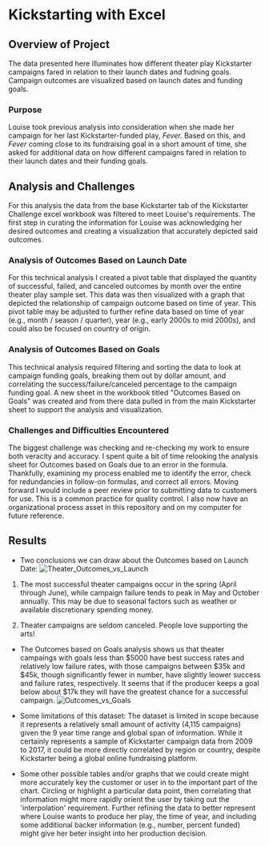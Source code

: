 # Kickstarting with Excel

## Overview of Project
The data presented here illuminates how different theater play Kickstarter campaigns fared in relation to their launch dates and fudning goals. Campaign outcomes are visualized based on launch dates and funding goals.
### Purpose
Louise took previous analysis into consideration when she made her campaign for her last Kickstarter-funded play, *Fever.* Based on this, and *Fever* coming close to its fundraising goal in a short amount of time, she asked for additional data on how different campaigns fared in relation to their launch dates and their funding goals.
## Analysis and Challenges
For this analysis the data from the base Kickstarter tab of the Kickstarter Challenge excel workbook was filtered to meet Louise's requirements. The first step in curating the information for Louise was acknowledging her desired outcomes and creating a visualization that accurately depicted said outcomes.   
### Analysis of Outcomes Based on Launch Date
For this technical analysis I created a pivot table that displayed the quantity of successful, failed, and canceled outcomes by month over the entire theater play sample set. This data was then visualized with a graph that depicted the relationship of campaign outcome based on time of year. This pivot table may be adjusted to further refine data based on time of year (e.g., month / season / quarter), year (e.g., early 2000s to mid 2000s), and could also be focused on country of origin. 
### Analysis of Outcomes Based on Goals
This technical analysis required filtering and sorting the data to look at campaign funding goals, breaking them out by dollar amount, and correlating the success/failure/canceled percentage to the campaign funding goal. A new sheet in the workbook titled "Outcomes Based on Goals" was created and from there data pulled in from the main Kickstarter sheet to support the analysis and visualization.  
### Challenges and Difficulties Encountered
The biggest challenge was checking and re-checking my work to ensure both veracity and accuracy. I spent quite a bit of time relooking the analysis sheet for Outcomes based on Goals due to an error in the formula. Thankfully, examining my process enabled me to identify the error, check for redundancies in follow-on formulas, and correct all errors. 
Moving forward I would include a peer review prior to submitting data to customers for use. This is a common practice for quality control. I also now have an organizational process asset in this repository and on my computer for future reference.
## Results

- Two conclusions we can draw about the Outcomes based on Launch Date:
![Theater_Outcomes_vs_Launch](https://user-images.githubusercontent.com/114544346/194963517-3ca44661-b728-49e6-a3c9-557c674dfc2e.png)

1. The most successful theater campaigns occur in the spring (April through June), while campaign failure tends to peak in May and October annually. This may be due to seasonal factors such as weather or available discretionary spending money.

2. Theater campaigns are seldom canceled. People love supporting the arts! 

- The Outcomes based on Goals analysis shows us that theater campaings with goals less than $5000 have best success rates and relatively low failure rates, with those campaigns between $35k and $45k, though significantly fewer in number, have slightly leower success and failure rates, respectively. It seems that if the producer keeps a goal below about $17k they will have the greatest chance for a successful campaign.
![Outcomes_vs_Goals](https://user-images.githubusercontent.com/114544346/194963524-3b989931-ba48-47cd-8e46-441fb926bbc2.png) 

- Some limitations of this dataset:
The dataset is limited in scope because it represents a relatively small amount of activity (4,115 campaigns) given the 9 year time range and global span of information. While it certainly represents a sample of Kickstarter campaign data from 2009 to 2017, it could be more directly correlated by region or country, despite Kickstarter being a global online fundraising platform. 

- Some other possible tables and/or graphs that we could create might more accurately key the customer or user in to the important part of the chart. Circling or highlight a particular data point, then correlating that information might more rapidly orient the user by taking out the 'interpolation' requirement. Further refining the data to better represent where Louise wants to produce her play, the time of year, and including some additional backer information (e.g., number, percent funded) might give her beter insight into her production decision.
